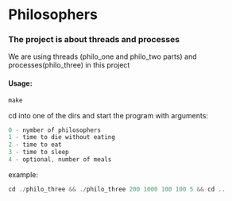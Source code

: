 # Philosophers

### The project is about threads and processes
We are using threads (philo_one and philo_two parts) and processes(philo_three) in this project

#### Usage:
```C
make
```
cd into one of the dirs and start the program with arguments:
```C
0 - nymber of philosophers
1 - time to die without eating
2 - time to eat
3 - time to sleep
4 - optional, number of meals
```

example:
```C
cd ./philo_three && ./philo_three 200 1000 100 100 5 && cd ..
```
